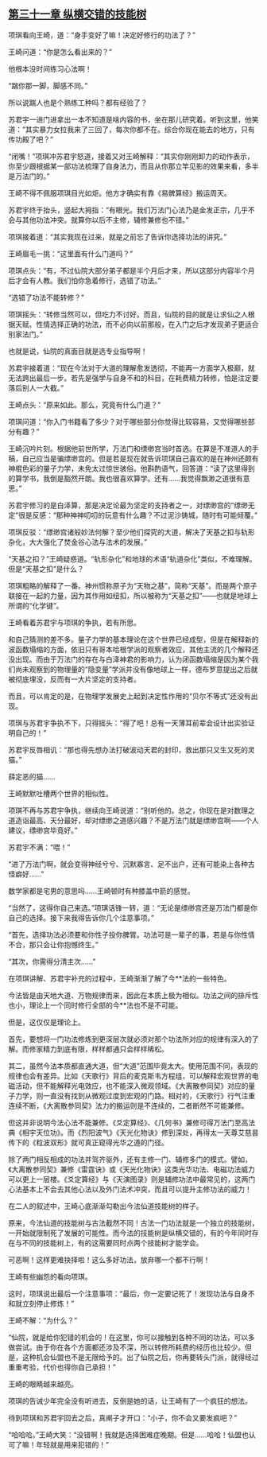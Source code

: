 ## [第三十一章 纵横交错的技能树](https://www.xxbiquge.com/11_11207/5463423.html)


  项琪看向王崎，道：“身手变好了嘛！决定好修行的功法了？”

  王崎问道：“你是怎么看出来的？”

  他根本没时间练习心法啊！

  “踹你那一脚，脚感不同。”

  所以说踹人也是个熟练工种吗？都有经验了？

  苏君宇一进门进拿出一本不知道是啥内容的书，坐在那儿研究着。听到这里，他笑道：“其实暴力女拉我来了三回了，每次你都不在。综合你现在能去的地方，只有传功殿了吧？”

  “闭嘴！”项琪冲苏君宇怒道，接着又对王崎解释：“其实你刚刚卸力的动作表示，你至少跟根据某一部功法梳理了自身法力，而且从你那立竿见影的效果来看，多半是万法门的。”

  王崎不得不佩服项琪目光如炬。他方才确实有靠《易髀算经》搬运周天。

  苏君宇终于抬头，竖起大拇指：“有眼光。我们万法门心法乃是金发正宗，几乎不会与其他功法冲突。就算你以后不主修，辅修兼修也不错。”

  项琪接着道：“其实我现在过来，就是之前忘了告诉你选择功法的讲究。”

  王崎眉毛一挑：“这里面有什么门道吗？”

  项琪点头：“有，不过仙院大部分弟子都是半个月后才来，所以这部分内容半个月后才会有人教。我们怕你急着修行，选错了功法。”

  “选错了功法不能转修？”

  项琪摇头：“转修当然可以，但吃力不讨好。而且，仙院的目的就是让求仙之人根据天赋、性情选择正确的功法，而不必向以前那般，在入门之后才发现弟子更适合别家法门。”

  也就是说，仙院的真面目就是选专业指导啊！

  苏君宇接着道：“现在今法对于大道的理解愈发透彻，不能再一方面学入极巅，就无法跨出最后一步。若先是强学与自身不和的科目，在耗费精力转修，怕是注定要落后别人一大截。”

  王崎点头：“原来如此。那么，究竟有什么门道？”

  项琪问道：“你入门书籍看了多少？对于哪些部分你觉得比较容易，又觉得哪些部分有趣？”

  王崎沉吟片刻。根据他前世所学，万法门和缥缈宫当时首选。在算是不准道人的手稿，自己应当是骗缥缈宫的。但是若是现在就告诉项琪自己喜欢的是在神州还颇有神棍色彩的量子力学，未免太过惊世骇俗。他斟酌语气，回答道：“读了这里得到的算学书，我倒是豁然开朗。我也很喜欢算学。还有……我觉得飘渺之道很有意思。”

  苏君宇修习的是白泽算，那是决定论最为坚定的支持者之一，对缥缈宫的“缥缈无定”很是反感：“那种神神叨叨的玩意有什么趣？不过泥沙铸城，随时有可能倾覆。”

  项琪反驳：“缥缈宫诸般妙法何解？至少他们探究的大道，解决了天基之扣与轨形杂化，大大强化了焚金谷心法与法术的发展。”

  “天基之扣？”王崎疑惑道。“轨形杂化”和地球的术语“轨道杂化”类似，不难理解。但是“天基之扣”是什么？

  项琪粗略的解释了一番。神州惯称原子为“天物之基”，简称“天基”。而是两个原子联接在一起的力量，因为其作用如纽扣，所以被称为“天基之扣”——也就是地球上所谓的“化学键”。

  王崎看着苏君宇与项琪的争执，若有所思。

  和自己猜测的差不多。量子力学的基本理论在这个世界已经成型，但是在解释新的波函数塌缩的方面，依旧只有哥本哈根学派的观察者效应，其他主流的几个解释还没出现。而由于万法门的存在与白泽神君的影响力，认为闭函数塌缩是因为某个我们尚未观察到的物理量的“隐变量”学派并没有像地球上一样，德布罗意提出之后就被彻底埋没，反而有一大片坚定的支持者。

  而且，可以肯定的是，在物理学发展史上起到决定性作用的“贝尔不等式”还没有出现。

  项琪与苏君宇争执不下，只得摇头：“得了吧！总有一天薄耳前辈会设计出实验证明自己的！”

  苏君宇反唇相讥：“那也得先想办法打破波动天君的封印，救出那只又生又死的灵猫。”

  薛定恶的猫……

  王崎默默吐槽两个世界的相似性。

  项琪不再与苏君宇争执，继续向王崎说道：“别听他的。总之，你现在是对数理之道造诣最高、天分最好，却对缥缈之道感兴趣？不是万法门就是缥缈宫啊——个人建议，缥缈宫毕竟好。”

  苏君宇不满：“喂！”

  “进了万法门啊，就会变得神经兮兮、沉默寡言、足不出户，还有可能染上各种古怪癖好……”

  数学家都是宅男的意思吗……王崎顿时有种膝盖中箭的感觉。

  “当然了，这得你自己来选。”项琪话锋一转，道：“无论是缥缈宫还是万法门都是你自己的选择。接下来我得告诉你几个注意事项。”

  “首先，选择功法必须要和你性子投你脾胃。功法可是一辈子的事，若是与你性情不合，那只会让你抱憾终生。”

  “其次，你需得分清主次……”

  在项琪讲解、苏君宇补充的过程中，王崎渐渐了解了今**法的一些特色。

  今法皆是由天地大道、万物规律而来，因此在本质上极为相似。功法之间的排斥性也小，理论上一个同时修行全部的今**法也不是不可能。

  但是，这仅仅是理论上。

  首先，要想将一门功法修炼到更深层次就必须对那个功法所对应的规律有深入的了解。而修家精力到底有限，样样都通只会样样稀松。

  其二，虽然今法本质都直通大道，但“大道”范围毕竟太大。使用范围不同，表现的规律也会有差异。比如《天歌行》背后的麦克斯韦方程组，可以解释宏观世界的电磁活动，但不能解释光电效应，也不能深入微观领域。《大离散参同契》对应的量子力学，则一直没有找到从微观过度到宏观的门路。相对的，《天歌行》行气注重连续不断，《大离散参同契》法力的搬运则是不连续的，二者断然不可能兼修。

  但这并非说明今法心法不能兼修。《爻定算经》、《几何书》兼修可得万法门至高法典《相宇天位功》。而《烈阳波气》《天光化物诀》修到深处，再得太一天尊艾慈昙传下的《粒波双形》就可真正窥得光华之道的门径。

  除了两门相反相成的功法并驾齐驱外，还有主修一门、辅修多门的模式。譬如，《大离散参同契》兼修《雷霆诀》或《天光化物诀》这类光华功法、电磁功法威力可以更上一层楼。《爻定算经》与《天演图录》则是辅修功法中最常见的，这两门心法基本上不会去其他心法以及外门法术冲突，而且可以提升主修功法的威力！

  在二人的叙述中，王崎心底渐渐勾勒出今法仙道技能树的样子。

  原来，今法仙道的技能树与古法截然不同！古法一门功法就是一个独立的技能树，一开始就限制死了发展的可能性。而今法的技能树是纵横交错的，有的今年同时存在与不同的技能树上，有的这需要同时点两个技能树才能学会。

  可恶啊！这样更难抉择啦！这么多好功法，放弃哪一个都不行啊！

  王崎有些幽怨的看向项琪。

  这时，项琪说出最后一个注意事项：“最后，你一定要记死了！发现功法与自身不和就立刻停止修炼！”

  王崎不解：“为什么？”

  “仙院，就是给你犯错的机会的！在这里，你可以接触到各种不同的功法，可以多做尝试。由于你在各个方面都还涉及不深，所以转修所耗费的经历也比较少。但是，这种机会仙盟也不是无限给予的。出了仙院之后，你再要转头门派，就得经过重重考验，代价也得你自己承担！”

  王崎的眼睛越来越亮。

  项琪的告诫少年完全没有听进去，反倒是她的话，让王崎有了一个疯狂的想法。

  待到项琪和苏君宇回去之后，真阐子才开口：“小子，你不会又要发疯吧？”

  “哈哈哈。”王崎大笑：“没错啊！我就是选择困难症晚期。但是……哈哈！仙盟也认可了嘛！年轻就是用来犯错的！”
